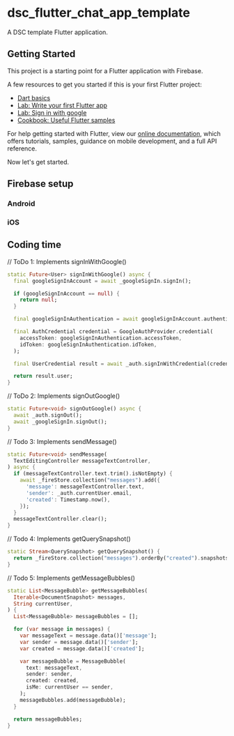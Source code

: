# dsc_flutter_chat_app_template

A DSC template Flutter application.

## Getting Started

This project is a starting point for a Flutter application with Firebase.

A few resources to get you started if this is your first Flutter project:

- [Dart basics](https://dart.dev/guides/language/language-tour)
- [Lab: Write your first Flutter app](https://flutter.dev/docs/get-started/codelab)
- [Lab: Sign in with google](https://blog.codemagic.io/firebase-authentication-google-sign-in-using-flutter/)
- [Cookbook: Useful Flutter samples](https://flutter.dev/docs/cookbook)

For help getting started with Flutter, view our
[online documentation](https://flutter.dev/docs), which offers tutorials,
samples, guidance on mobile development, and a full API reference.

Now let's get started.

## Firebase setup

### Android

### iOS

## Coding time

// ToDo 1: Implements signInWithGoogle()

```dart
static Future<User> signInWithGoogle() async {
  final googleSignInAccount = await _googleSignIn.signIn();

  if (googleSignInAccount == null) {
    return null;
  }

  final googleSignInAuthentication = await googleSignInAccount.authentication;

  final AuthCredential credential = GoogleAuthProvider.credential(
    accessToken: googleSignInAuthentication.accessToken,
    idToken: googleSignInAuthentication.idToken,
  );

  final UserCredential result = await _auth.signInWithCredential(credential);

  return result.user;
}
```

// ToDo 2: Implements signOutGoogle()

```dart
static Future<void> signOutGoogle() async {
  await _auth.signOut();
  await _googleSignIn.signOut();
}
```

// Todo 3: Implements sendMessage()

```dart
static Future<void> sendMessage(
  TextEditingController messageTextController,
) async {
  if (messageTextController.text.trim().isNotEmpty) {
    await _fireStore.collection("messages").add({
      'message': messageTextController.text,
      'sender': _auth.currentUser.email,
      'created': Timestamp.now(),
    });
  }
  messageTextController.clear();
}
```

// Todo 4: Implements getQuerySnapshot()

```dart
static Stream<QuerySnapshot> getQuerySnapshot() {
  return _fireStore.collection("messages").orderBy("created").snapshots();
}
```

// Todo 5: Implements getMessageBubbles()

```dart
static List<MessageBubble> getMessageBubbles(
  Iterable<DocumentSnapshot> messages,
  String currentUser,
) {
  List<MessageBubble> messageBubbles = [];

  for (var message in messages) {
    var messageText = message.data()['message'];
    var sender = message.data()['sender'];
    var created = message.data()['created'];

    var messageBubble = MessageBubble(
      text: messageText,
      sender: sender,
      created: created,
      isMe: currentUser == sender,
    );
    messageBubbles.add(messageBubble);
  }

  return messageBubbles;
}
```
